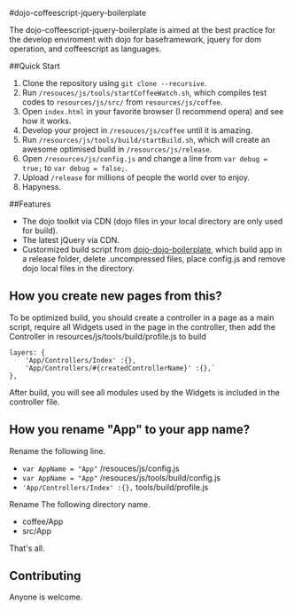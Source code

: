 #dojo-coffeescript-jquery-boilerplate

The dojo-coffeescript-jquery-boilerplate is aimed at the best practice for the develop enviroment 
with dojo for baseframework, jquery for dom operation, and coffeescript as languages.

##Quick Start

1. Clone the repository using `git clone --recursive`.
2. Run `/resouces/js/tools/startCoffeeWatch.sh`, which compiles test codes to `resources/js/src/` from `resources/js/coffee`.
3. Open `index.html` in your favorite browser (I recommend opera) and see how it works. 
4. Develop your project in `/resouces/js/coffee` until it is amazing.
5. Run `/resources/js/tools/build/startBuild.sh`, which will create an awesome optimised build in `/resources/js/release`.
6. Open `/resources/js/config.js` and change a line from `var debug = true;` to `var debug = false;`.
7. Upload `/release` for millions of people the world over to enjoy.
8. Hapyness.

##Features
* The dojo toolkit via CDN (dojo files in your local directory are only used for build).
* The latest jQuery via CDN.
* Custormized build script from [dojo-dojo-boilerplate](https://github.com/csnover/dojo-boilerplate), which build app in a release folder, delete .uncompressed files, place config.js and remove dojo local files in the directory.

## How you create new pages from this?
To be optimized build, you should create a controller in a page as a main script,
require all Widgets used in the page in the controller,
then add the Controller in resources/js/tools/build/profile.js to build
```
layers: {
	'App/Controllers/Index' :{},
	'App/Controllers/#{createdControllerName}' :{},`
},
```
After build, you will see all modules used by the Widgets is included in the controller file.

## How you rename "App" to your app name?

Rename the following line.
* `var AppName = "App"` /resouces/js/config.js
* `var AppName = "App"` /resouces/js/tools/build/config.js
* `'App/Controllers/Index' :{},` tools/build/profile.js

Rename The following directory name.
* coffee/App 
* src/App

That's all.

## Contributing
Anyone is welcome.
